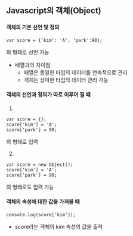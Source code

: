 ## Javascript의 객체(Object)

#### 객체의 기본 선언 및 정의
```
var score = {'kim': 'A', 'park':90};
```
의 형태로 선언 가능
- 배열과의 차이점
    - 배열은 동일한 타입의 데이터를 연속적으로 관리
    - 객체는 상이한 타입의 데이터 관리 가능

#### 객체의 선언과 정의가 따로 이루어 질 때
1. 
```
var score = {};
score['kim'] = 'A';
score['park'] = 90;
```
의 형태로 입력

2.
```
var score = new Object();
score['kim'] = 'A';
score['park'] = 90;
```
의 형태로도 입력 가능

#### 객체의 속성에 대한 값을 가져올 때
```
console.log(score['kim']);
```
- score라는 객체의 kim 속성의 값을 출력